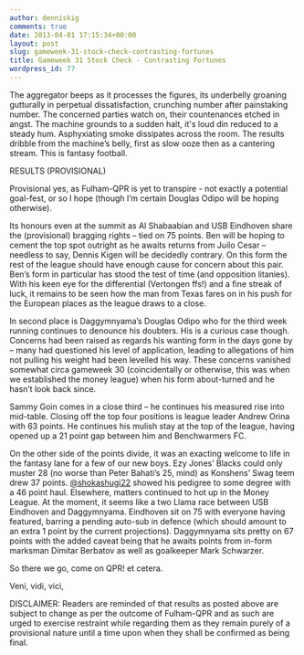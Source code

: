 ```yaml
---
author: denniskig
comments: true
date: 2013-04-01 17:15:34+00:00
layout: post
slug: gameweek-31-stock-check-contrasting-fortunes
title: Gameweek 31 Stock Check - Contrasting Fortunes
wordpress_id: 77
---
```


The aggregator beeps as it processes the figures, its underbelly groaning gutturally in perpetual dissatisfaction, crunching number after painstaking number. The concerned parties watch on, their countenances etched in angst. The machine grounds to a sudden halt, it's loud din reduced to a steady hum. Asphyxiating smoke dissipates across the room. The results dribble from the machine’s belly, first as slow ooze then as a cantering stream. This is fantasy football.

RESULTS (PROVISIONAL)

Provisional yes, as Fulham-QPR is yet to transpire - not exactly a potential goal-fest, or so I hope (though I’m certain Douglas Odipo will be hoping otherwise). 

Its honours even at the summit as Al Shabaabian and USB Eindhoven share the (provisional) bragging rights – tied on 75 points. Ben will be hoping to cement the top spot outright as he awaits returns from Juilo Cesar – needless to say, Dennis Kigen will be decidedly contrary. On this form the rest of the league should have enough cause for concern about this pair. Ben’s form in particular has stood the test of time (and opposition litanies). With his keen eye for the differential (Vertongen ffs!) and a fine streak of luck, it remains to be seen how the man from Texas fares on in his push for the European places as the league draws to a close.

In second place is Daggymnyama’s Douglas Odipo who for the third week running continues to denounce his doubters. His is a curious case though. Concerns had been raised as regards his wanting form in the days gone by – many had questioned his level of application, leading to allegations of him not pulling his weight had been levelled his way. These concerns vanished somewhat circa gameweek 30 (coincidentally or otherwise, this was when we established the money league) when his form about-turned and he hasn’t look back since. 

Sammy Goin comes in a close third – he continues his measured rise into mid-table. Closing off the top four positions is league leader Andrew Orina with 63 points. He continues his mulish stay at the top of the league, having opened up a 21 point gap between him and Benchwarmers FC. 

On the other side of the points divide, it was an exacting welcome to life in the fantasy lane for a few of our new boys. Ezy Jones’ Blacks could only muster 28 (no worse than Peter Bahati’s 25, mind) as Konshens’ Swag teem drew 37 points. [@shokashugi22](http://twitter.com/shokashugi22) showed his pedigree to some degree with a 46 point haul. Elsewhere, matters continued to hot up in the Money League. At the moment, it seems like a two Llama race between USB Eindhoven and Daggymnyama. Eindhoven sit on 75 with everyone having featured, barring a pending auto-sub in defence (which should amount to an extra 1 point by the current projections). Daggymnyama sits pretty on 67 points with the added caveat being that he awaits points from in-form marksman Dimitar Berbatov as well as goalkeeper Mark Schwarzer.

So there we go, come on QPR! et cetera.

Veni, vidi, vici,


DISCLAIMER: Readers are reminded of that results as posted above are subject to change as per the outcome of Fulham-QPR and as such are urged to exercise restraint while regarding them as they remain purely of a provisional nature until a time upon when they shall be confirmed as being final.
